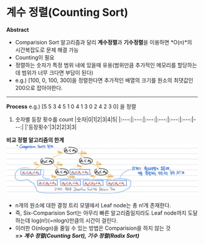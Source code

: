 # 계수 정렬(Counting Sort)
**Abstract**
  - Comparision Sort 알고리즘과 달리 **계수정렬**과 **기수정렬**을 이용하면 *O(n)*의 시간복잡도로 문제 해결 가능
  - Counting이 필요
  - 정렬하는 숫자가 특정 범위 내에 있을때 유용(범위만큼 추가적인 메모리를 할당하는데 범위가 너무 크다면 부담이 된다)
  - e.g.) [100, 0, 100, 300]을 정렬한다면 추가적인 배열의 크기를 원소의 최댓값인 200으로 잡아야한다. 
___
**Process**
  e.g.) [5 5 3 4 5 1 0 4 1 3 0 2 4 2 3 0] 을 정렬
  1. 숫자별 등장 횟수를 count
|숫자|0|1|2|3|4|5|
|:---:|:---:|:---:|:---:|:---:|:---:|---:|
|'등장횟수'|3|2|2|3|3|

**비교 정렬 알고리즘의 한계**
![ComparsionSortDevisionTreeModel](./images/ComparsionSortDevisionTreeModel.jpg)
  - n개의 원소에 대한 결정 트리 모델에서 Leaf node는 총 n!개 존재한다.
  - 즉, Six-Comparision Sort는 아무리 빠른 알고리즘일지라도 Leaf node까지 도달하는데 log(n!)(=nlogn)만큼의 시간이 걸린다.
  - 이러한 O(nlogn)을 줄일 수 있는 방법은 Comparision을 하지 않는 것  
  **_=> 계수 정렬(Counting Sort), 기수 정렬(Radix Sort)_**
